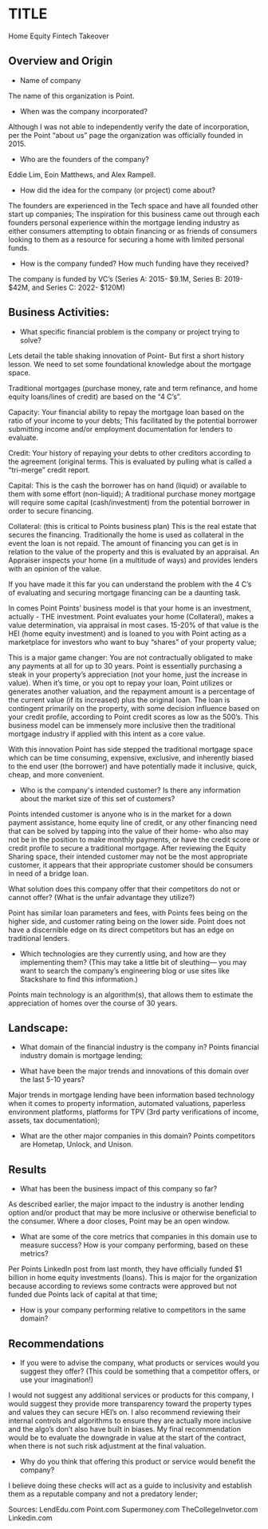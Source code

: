 # TITLE
Home Equity Fintech Takeover

## Overview and Origin

* Name of company

The name of this organization is Point. 

* When was the company incorporated?

Although I was not able to independently verify the date of incorporation, per the Point “about us” page the organization was officially founded in 2015.  

* Who are the founders of the company?

Eddie Lim, Eoin Matthews, and Alex Rampell.

* How did the idea for the company (or project) come about?

The founders are experienced in the Tech space and have all founded other start up companies; The inspiration for this business came out through each founders personal experience within the mortgage lending industry as either consumers attempting to obtain financing or as friends of consumers looking to them as a resource for securing a home with limited personal funds.

* How is the company funded? How much funding have they received?

The company is funded by VC’s (Series A: 2015- $9.1M, Series B: 2019- $42M, and Series C: 2022- $120M)


## Business Activities:

* What specific financial problem is the company or project trying to solve?

Lets detail the table shaking innovation of Point- But first a short history lesson. We need to set some foundational knowledge about the mortgage space.

Traditional mortgages (purchase money, rate and term refinance, and home equity loans/lines of credit) are based on the “4 C’s”. 

Capacity: Your financial ability to repay the mortgage loan based on the ratio of your income to your debts; This facilitated by the potential borrower submitting income and/or employment documentation for lenders to evaluate.

Credit: Your history of repaying your debts to other creditors according to the agreement (original terms. This is evaluated by pulling what is called a “tri-merge” credit report. 

Capital: This is the cash the borrower has on hand (liquid) or available to them with some effort (non-liquid); A traditional purchase money mortgage will require some capital (cash/investment) from the potential borrower in order to secure financing. 

Collateral: (this is critical to Points business plan) This is the real estate that secures the financing. Traditionally the home is used as collateral in the event the loan is not repaid. The amount of financing you can get is in relation to the value of the property and this is evaluated by an appraisal. An Appraiser inspects your home (in a multitude of ways) and provides lenders with an opinion of the value.

If you have made it this far you can understand the problem with the 4 C’s of evaluating and securing mortgage financing can be a daunting task. 

In comes Point 
Points’ business model is that your home is an investment, actually - THE investment. Point evaluates your home (Collateral), makes a value determination, via appraisal in most cases. 15-20% of that value is the HEI (home equity investment) and is loaned to you with Point acting as a marketplace for investors who want to buy “shares” of your property value; 

This is a major game changer: You are not contractually obligated to make any payments at all for up to 30 years. Point is essentially purchasing a steak in your property’s appreciation (not your home, just the increase in value). When it’s time, or you opt to repay your loan, Point utilizes or generates another valuation, and the repayment amount is a percentage of the current value (if its increased) plus the original loan. The loan is contingent primarily on the property, with some decision influence based on your credit profile, according to Point credit scores as low as the 500’s. This business model can be immensely more inclusive then the traditional mortgage industry if applied with this intent as a core value.

With this innovation Point has side stepped the traditional mortgage space which can be time consuming, expensive, exclusive, and inherently biased to the end user (the borrower) and have potentially made it inclusive, quick, cheap, and more convenient.



* Who is the company's intended customer?  Is there any information about the market size of this set of customers?

Points intended customer is anyone who is in the market for a down payment assistance, home equity line of credit, or any other financing need that can be solved by tapping into the value of their home- who also may not be in the position to make monthly payments, or have the credit score or credit profile to secure a traditional mortgage. After reviewing the Equity Sharing space, their intended customer may not be the most appropriate customer, it appears that their appropriate customer should be consumers in need of a bridge loan.


What solution does this company offer that their competitors do not or cannot offer? (What is the unfair advantage they utilize?)

Point has similar loan parameters and fees, with Points fees being on the higher side, and customer rating being on the lower side. Point does not have a discernible edge on its direct competitors but has an edge on traditional lenders.


* Which technologies are they currently using, and how are they implementing them? (This may take a little bit of sleuthing–– you may want to search the company’s engineering blog or use sites like Stackshare to find this information.)

Points main technology is an algorithm(s), that allows them to estimate the appreciation of homes over the course of 30 years.


## Landscape:

* What domain of the financial industry is the company in? 
Points financial industry domain is mortgage lending;

* What have been the major trends and innovations of this domain over the last 5-10 years? 

Major trends in mortgage lending have been information based technology when it comes to property information, automated valuations, paperless environment platforms, platforms for TPV (3rd party verifications of income, assets, tax documentation);

* What are the other major companies in this domain?
Points competitors are Hometap, Unlock, and Unison.


## Results

* What has been the business impact of this company so far? 

As described earlier, the major impact to the industry is another lending option and/or product that may be more inclusive or otherwise beneficial to the consumer. Where a door closes, Point may be an open window.


* What are some of the core metrics that companies in this domain use to measure success? How is your company performing, based on these metrics?

Per Points LinkedIn post from last month, they have officially funded $1 billion in home equity investments (loans). This is major for the organization because according to reviews some contracts were approved but not funded due Points lack of capital at that time; 



* How is your company performing relative to competitors in the same domain?


## Recommendations

* If you were to advise the company, what products or services would you suggest they offer? (This could be something that a competitor offers, or use your imagination!)

I would not suggest any additional services or products for this company, I would suggest they provide more transparency toward the property types and values they can secure HEI’s on. I also recommend reviewing their internal controls and algorithms to ensure they are actually more inclusive and the algo’s don’t also have built in biases. My final recommendation would be to evaluate the downgrade in value at the start of the contract, when there is not such risk adjustment at the final valuation. 

* Why do you think that offering this product or service would benefit the company?

I believe doing these checks will act as a guide to inclusivity and establish them as a reputable company and not a predatory lender; 



Sources:
LendEdu.com
Point.com
Supermoney.com
TheCollegeInvetor.com
Linkedin.com




